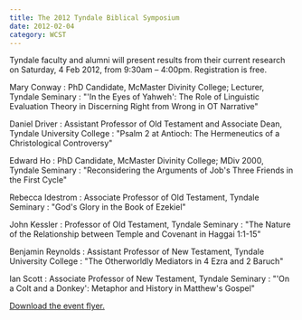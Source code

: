 ```yaml
---
title: The 2012 Tyndale Biblical Symposium
date: 2012-02-04
category: WCST
---
```


Tyndale faculty and alumni will present results from their current research on Saturday, 4 Feb 2012, from 9:30am &ndash; 4:00pm. Registration is free.

Mary Conway
:   PhD Candidate, McMaster Divinity College; Lecturer, Tyndale Seminary
:   "'In the Eyes of Yahweh': The Role of Linguistic Evaluation Theory in Discerning Right from Wrong in OT Narrative"

Daniel Driver
:   Assistant Professor of Old Testament and Associate Dean, Tyndale University College
:   "Psalm 2 at Antioch: The Hermeneutics of a Christological Controversy"

Edward Ho
:   PhD Candidate, McMaster Divinity College; MDiv 2000, Tyndale Seminary
:   "Reconsidering the Arguments of Job's Three Friends in the First Cycle"

Rebecca Idestrom
:   Associate Professor of Old Testament, Tyndale Seminary
:   "God's Glory in the Book of Ezekiel"

John Kessler
:   Professor of Old Testament, Tyndale Seminary
:   "The Nature of the Relationship between Temple and Covenant in Haggai 1:1-15"

Benjamin Reynolds
:   Assistant Professor of New Testament, Tyndale University College
:   "The Otherworldly Mediators in 4 Ezra and 2 Baruch"

Ian Scott
:   Associate Professor of New Testament, Tyndale Seminary
:   "'On a Colt and a Donkey': Metaphor and History in Matthew's Gospel"

[Download the event flyer.](/img/pdf/BiblicalSymposiumPoster_2012.pdf)